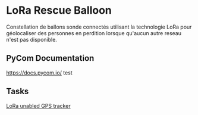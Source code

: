 # LoRa Rescue Balloon
Constellation de ballons sonde connectés utilisant la technologie LoRa pour géolocaliser des personnes en perdition lorsque qu'aucun autre reseau n'est pas disponible.

## PyCom Documentation

https://docs.pycom.io/ test

## Tasks
[LoRa unabled GPS tracker](https://github.com/UGA-CampusIoT-student/LoRa_Rescue_Balloon/tree/master/PyCom/GPSTracker%20To%20TTN)
